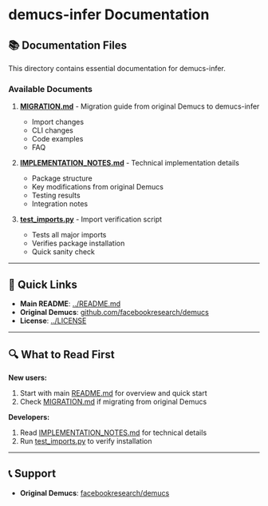 # demucs-infer Documentation

## 📚 Documentation Files

This directory contains essential documentation for demucs-infer.

### Available Documents

1. **[MIGRATION.md](MIGRATION.md)** - Migration guide from original Demucs to demucs-infer
   - Import changes
   - CLI changes
   - Code examples
   - FAQ

2. **[IMPLEMENTATION_NOTES.md](IMPLEMENTATION_NOTES.md)** - Technical implementation details
   - Package structure
   - Key modifications from original Demucs
   - Testing results
   - Integration notes

3. **[test_imports.py](test_imports.py)** - Import verification script
   - Tests all major imports
   - Verifies package installation
   - Quick sanity check

---

## 🚀 Quick Links

- **Main README**: [../README.md](../README.md)
- **Original Demucs**: [github.com/facebookresearch/demucs](https://github.com/facebookresearch/demucs)
- **License**: [../LICENSE](../LICENSE)

---

## 🔍 What to Read First

**New users:**
1. Start with main [README.md](../README.md) for overview and quick start
2. Check [MIGRATION.md](MIGRATION.md) if migrating from original Demucs

**Developers:**
1. Read [IMPLEMENTATION_NOTES.md](IMPLEMENTATION_NOTES.md) for technical details
2. Run [test_imports.py](test_imports.py) to verify installation

---

## 📞 Support

- **Original Demucs**: [facebookresearch/demucs](https://github.com/facebookresearch/demucs)
